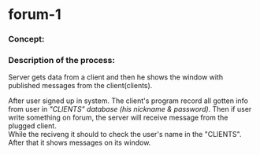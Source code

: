 # forum-1
### Concept:


### Description of the process:
Server gets data from a client and then he shows the window with published messages from the client(clients).

After user signed up in system. The client's program record all gotten info from user in <em>"CLIENTS" database (his nickname & password)</em>. 
Then if user write something on forum, the server will receive message from the plugged client.<br>
While the reciveng it should to check the user's name in the "CLIENTS". After that it shows messages on its window.

